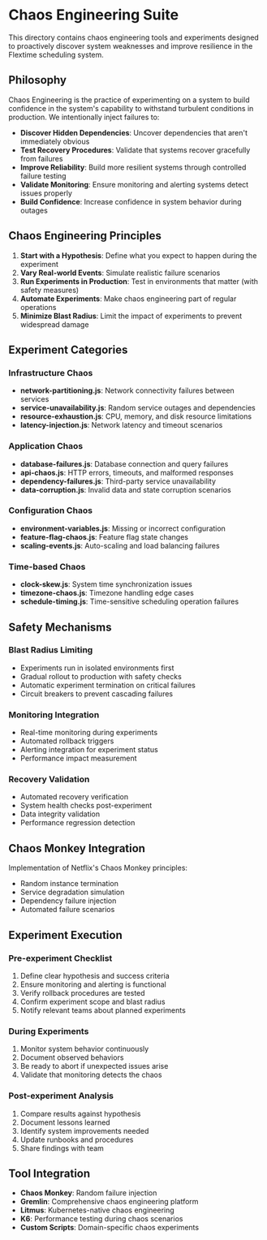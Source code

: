 # Chaos Engineering Suite

This directory contains chaos engineering tools and experiments designed to proactively discover system weaknesses and improve resilience in the Flextime scheduling system.

## Philosophy

Chaos Engineering is the practice of experimenting on a system to build confidence in the system's capability to withstand turbulent conditions in production. We intentionally inject failures to:

- **Discover Hidden Dependencies**: Uncover dependencies that aren't immediately obvious
- **Test Recovery Procedures**: Validate that systems recover gracefully from failures
- **Improve Reliability**: Build more resilient systems through controlled failure testing
- **Validate Monitoring**: Ensure monitoring and alerting systems detect issues properly
- **Build Confidence**: Increase confidence in system behavior during outages

## Chaos Engineering Principles

1. **Start with a Hypothesis**: Define what you expect to happen during the experiment
2. **Vary Real-world Events**: Simulate realistic failure scenarios
3. **Run Experiments in Production**: Test in environments that matter (with safety measures)
4. **Automate Experiments**: Make chaos engineering part of regular operations
5. **Minimize Blast Radius**: Limit the impact of experiments to prevent widespread damage

## Experiment Categories

### Infrastructure Chaos
- **network-partitioning.js**: Network connectivity failures between services
- **service-unavailability.js**: Random service outages and dependencies
- **resource-exhaustion.js**: CPU, memory, and disk resource limitations
- **latency-injection.js**: Network latency and timeout scenarios

### Application Chaos
- **database-failures.js**: Database connection and query failures
- **api-chaos.js**: HTTP errors, timeouts, and malformed responses
- **dependency-failures.js**: Third-party service unavailability
- **data-corruption.js**: Invalid data and state corruption scenarios

### Configuration Chaos
- **environment-variables.js**: Missing or incorrect configuration
- **feature-flag-chaos.js**: Feature flag state changes
- **scaling-events.js**: Auto-scaling and load balancing failures

### Time-based Chaos
- **clock-skew.js**: System time synchronization issues
- **timezone-chaos.js**: Timezone handling edge cases
- **schedule-timing.js**: Time-sensitive scheduling operation failures

## Safety Mechanisms

### Blast Radius Limiting
- Experiments run in isolated environments first
- Gradual rollout to production with safety checks
- Automatic experiment termination on critical failures
- Circuit breakers to prevent cascading failures

### Monitoring Integration
- Real-time monitoring during experiments
- Automated rollback triggers
- Alerting integration for experiment status
- Performance impact measurement

### Recovery Validation
- Automated recovery verification
- System health checks post-experiment
- Data integrity validation
- Performance regression detection

## Chaos Monkey Integration

Implementation of Netflix's Chaos Monkey principles:
- Random instance termination
- Service degradation simulation
- Dependency failure injection
- Automated failure scenarios

## Experiment Execution

### Pre-experiment Checklist
1. Define clear hypothesis and success criteria
2. Ensure monitoring and alerting is functional
3. Verify rollback procedures are tested
4. Confirm experiment scope and blast radius
5. Notify relevant teams about planned experiments

### During Experiments
1. Monitor system behavior continuously
2. Document observed behaviors
3. Be ready to abort if unexpected issues arise
4. Validate that monitoring detects the chaos

### Post-experiment Analysis
1. Compare results against hypothesis
2. Document lessons learned
3. Identify system improvements needed
4. Update runbooks and procedures
5. Share findings with team

## Tool Integration

- **Chaos Monkey**: Random failure injection
- **Gremlin**: Comprehensive chaos engineering platform
- **Litmus**: Kubernetes-native chaos engineering
- **K6**: Performance testing during chaos scenarios
- **Custom Scripts**: Domain-specific chaos experiments